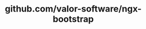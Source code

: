 ---
layout: post
title: github.com/valor-software/ngx-bootstrap
categories: link
tags: [انگلیسی, برنامه‌نویسی]
---